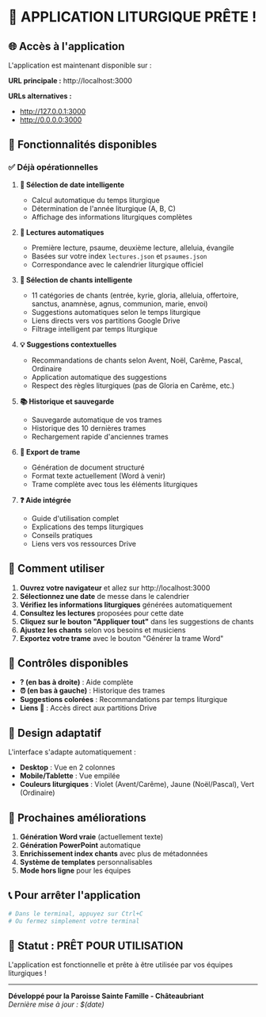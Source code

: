 # 🎉 APPLICATION LITURGIQUE PRÊTE !

## 🌐 Accès à l'application

L'application est maintenant disponible sur :

**URL principale :** http://localhost:3000

**URLs alternatives :**
- http://127.0.0.1:3000  
- http://0.0.0.0:3000

## 🚀 Fonctionnalités disponibles

### ✅ Déjà opérationnelles

1. **📅 Sélection de date intelligente**
   - Calcul automatique du temps liturgique
   - Détermination de l'année liturgique (A, B, C)
   - Affichage des informations liturgiques complètes

2. **📖 Lectures automatiques**
   - Première lecture, psaume, deuxième lecture, alleluia, évangile
   - Basées sur votre index `lectures.json` et `psaumes.json`
   - Correspondance avec le calendrier liturgique officiel

3. **🎵 Sélection de chants intelligente**
   - 11 catégories de chants (entrée, kyrie, gloria, alleluia, offertoire, sanctus, anamnèse, agnus, communion, marie, envoi)
   - Suggestions automatiques selon le temps liturgique
   - Liens directs vers vos partitions Google Drive
   - Filtrage intelligent par temps liturgique

4. **💡 Suggestions contextuelles**
   - Recommandations de chants selon Avent, Noël, Carême, Pascal, Ordinaire
   - Application automatique des suggestions
   - Respect des règles liturgiques (pas de Gloria en Carême, etc.)

5. **📚 Historique et sauvegarde**
   - Sauvegarde automatique de vos trames
   - Historique des 10 dernières trames
   - Rechargement rapide d'anciennes trames

6. **📄 Export de trame**
   - Génération de document structuré
   - Format texte actuellement (Word à venir)
   - Trame complète avec tous les éléments liturgiques

7. **❓ Aide intégrée**
   - Guide d'utilisation complet
   - Explications des temps liturgiques
   - Conseils pratiques
   - Liens vers vos ressources Drive

## 🎯 Comment utiliser

1. **Ouvrez votre navigateur** et allez sur http://localhost:3000
2. **Sélectionnez une date** de messe dans le calendrier
3. **Vérifiez les informations liturgiques** générées automatiquement
4. **Consultez les lectures** proposées pour cette date
5. **Cliquez sur le bouton "Appliquer tout"** dans les suggestions de chants
6. **Ajustez les chants** selon vos besoins et musiciens
7. **Exportez votre trame** avec le bouton "Générer la trame Word"

## 🔧 Contrôles disponibles

- **? (en bas à droite)** : Aide complète
- **⏰ (en bas à gauche)** : Historique des trames
- **Suggestions colorées** : Recommandations par temps liturgique
- **Liens 📄** : Accès direct aux partitions Drive

## 🎨 Design adaptatif

L'interface s'adapte automatiquement :
- **Desktop** : Vue en 2 colonnes
- **Mobile/Tablette** : Vue empilée
- **Couleurs liturgiques** : Violet (Avent/Carême), Jaune (Noël/Pascal), Vert (Ordinaire)

## 🔄 Prochaines améliorations

1. **Génération Word vraie** (actuellement texte)
2. **Génération PowerPoint** automatique
3. **Enrichissement index chants** avec plus de métadonnées
4. **Système de templates** personnalisables
5. **Mode hors ligne** pour les équipes

## 📞 Pour arrêter l'application

```bash
# Dans le terminal, appuyez sur Ctrl+C
# Ou fermez simplement votre terminal
```

## 🎯 Statut : PRÊT POUR UTILISATION

L'application est fonctionnelle et prête à être utilisée par vos équipes liturgiques !

---

**Développé pour la Paroisse Sainte Famille - Châteaubriant**  
*Dernière mise à jour : $(date)*
